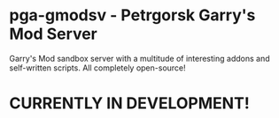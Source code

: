 # pga-gmodsv - Petrgorsk Garry's Mod Server
Garry's Mod sandbox server with a multitude of interesting addons and self-written scripts. All completely open-source!

# CURRENTLY IN DEVELOPMENT!
